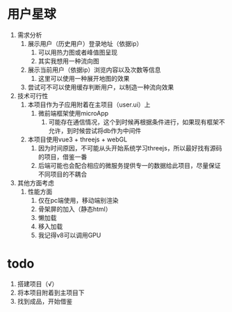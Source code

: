 # 用户星球
  1. 需求分析
     1. 展示用户（历史用户）登录地址（依据ip） 
        1. 可以用热力图或者峰值图呈现
        2. 其实我想用一种流向图
     2. 展示当前用户（依据ip）浏览内容以及次数等信息
        1. 这里可以使用一种展开地图的效果
     3. 尝试可不可以使用缓存判断用户，以制造一种流向效果
  2. 技术可行性
     1. 本项目作为子应用附着在主项目（user.ui）上
        1. 微前端框架使用microApp
           1. 可能存在通信情况，这个到时候再根据条件进行，如果现有框架不允许，到时候尝试将db作为中间件
     2. 本项目使用vue3 + threejs + webGL
        1. 因为时间原因，不可能从头开始系统学习threejs，所以最好找有源码的项目，借鉴一番
        2. 后端可能也会配合相应的微服务提供专一的数据给此项目，尽量保证不同项目的不耦合
  3. 其他方面考虑
     1. 性能方面
        1. 仅在pc端使用，移动端别渲染
        2. 骨架屏的加入（静态html）
        3. 懒加载
        4. 移入加载
        5. 我记得v8可以调用GPU
# todo
  1. 搭建项目（√）
  2. 将本项目附着到主项目下
  3. 找到成品，开始借鉴